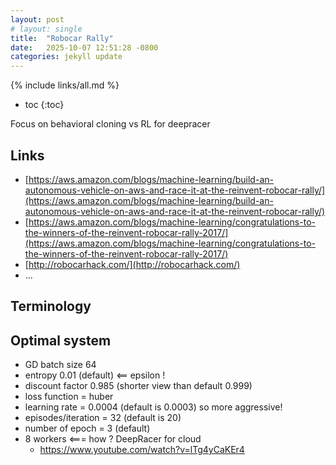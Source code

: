 ```yaml
---
layout: post
# layout: single
title:  "Robocar Rally"
date:   2025-10-07 12:51:28 -0800
categories: jekyll update
---
```


{% include links/all.md %}

* toc
{:toc}

 Focus on behavioral cloning vs RL for deepracer

## Links

 * [https://aws.amazon.com/blogs/machine-learning/build-an-autonomous-vehicle-on-aws-and-race-it-at-the-reinvent-robocar-rally/](https://aws.amazon.com/blogs/machine-learning/build-an-autonomous-vehicle-on-aws-and-race-it-at-the-reinvent-robocar-rally/)
 * [https://aws.amazon.com/blogs/machine-learning/congratulations-to-the-winners-of-the-reinvent-robocar-rally-2017/](https://aws.amazon.com/blogs/machine-learning/congratulations-to-the-winners-of-the-reinvent-robocar-rally-2017/)
 * [http://robocarhack.com/](http://robocarhack.com/)
 * ...

## Terminology

## Optimal system

 * GD batch size 64
 * entropy 0.01 (default)  <== epsilon !
 * discount factor 0.985 (shorter view than default 0.999)
 * loss function = huber
 * learning rate = 0.0004 (default is 0.0003) so more aggressive!
 * episodes/iteration = 32 (default is 20)
 * number of epoch = 3 (default)
 * 8 workers   <=== how ? DeepRacer for cloud
   * https://www.youtube.com/watch?v=lTg4yCaKEr4
